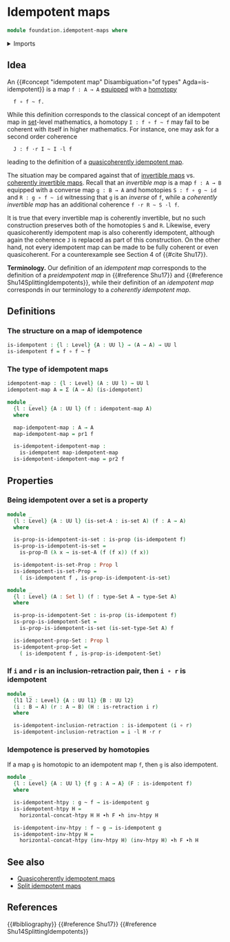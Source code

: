 # Idempotent maps

```agda
module foundation.idempotent-maps where
```

<details><summary>Imports</summary>

```agda
open import foundation.dependent-pair-types
open import foundation.homotopy-algebra
open import foundation.universe-levels
open import foundation.whiskering-homotopies-composition

open import foundation-core.function-types
open import foundation-core.homotopies
open import foundation-core.propositions
open import foundation-core.retractions
open import foundation-core.sets
```

</details>

## Idea

An {{#concept "idempotent map" Disambiguation="of types" Agda=is-idempotent}} is
a map `f : A → A` [equipped](foundation.structure.md) with a
[homotopy](foundation-core.homotopies.md)

```text
  f ∘ f ~ f.
```

While this definition corresponds to the classical concept of an idempotent map
in [set](foundation-core.sets.md)-level mathematics, a homotopy `I : f ∘ f ~ f`
may fail to be coherent with itself in higher mathematics. For instance, one may
ask for a second order coherence

```text
  J : f ·r I ~ I ·l f
```

leading to the definition of a
[quasicoherently idempotent map](foundation.quasicoherently-idempotent-maps.md).

The situation may be compared against that of
[invertible maps](foundation-core.invertible-maps.md) vs.
[coherently invertible maps](foundation-core.coherently-invertible-maps.md).
Recall that an _invertible map_ is a map `f : A → B` equipped with a converse
map `g : B → A` and homotopies `S : f ∘ g ~ id` and `R : g ∘ f ~ id` witnessing
that `g` is an _inverse_ of `f`, while a _coherently invertible map_ has an
additional coherence `f ·r R ~ S ·l f`.

It is true that every invertible map is coherently invertible, but no such
construction preserves both of the homotopies `S` and `R`. Likewise, every
quasicoherently idempotent map is also coherently idempotent, although again the
coherence `J` is replaced as part of this construction. On the other hand, not
every idempotent map can be made to be fully coherent or even quasicoherent. For
a counterexample see Section 4 of {{#cite Shu17}}.

**Terminology.** Our definition of an _idempotent map_ corresponds to the
definition of a _preidempotent map_ in {{#reference Shu17}} and
{{#reference Shu14SplittingIdempotents}}, while their definition of an
_idempotent map_ corresponds in our terminology to a _coherently idempotent
map_.

## Definitions

### The structure on a map of idempotence

```agda
is-idempotent : {l : Level} {A : UU l} → (A → A) → UU l
is-idempotent f = f ∘ f ~ f
```

### The type of idempotent maps

```agda
idempotent-map : {l : Level} (A : UU l) → UU l
idempotent-map A = Σ (A → A) (is-idempotent)

module _
  {l : Level} {A : UU l} (f : idempotent-map A)
  where

  map-idempotent-map : A → A
  map-idempotent-map = pr1 f

  is-idempotent-idempotent-map :
    is-idempotent map-idempotent-map
  is-idempotent-idempotent-map = pr2 f
```

## Properties

### Being idempotent over a set is a property

```agda
module _
  {l : Level} {A : UU l} (is-set-A : is-set A) (f : A → A)
  where

  is-prop-is-idempotent-is-set : is-prop (is-idempotent f)
  is-prop-is-idempotent-is-set =
    is-prop-Π (λ x → is-set-A (f (f x)) (f x))

  is-idempotent-is-set-Prop : Prop l
  is-idempotent-is-set-Prop =
    ( is-idempotent f , is-prop-is-idempotent-is-set)

module _
  {l : Level} (A : Set l) (f : type-Set A → type-Set A)
  where

  is-prop-is-idempotent-Set : is-prop (is-idempotent f)
  is-prop-is-idempotent-Set =
    is-prop-is-idempotent-is-set (is-set-type-Set A) f

  is-idempotent-prop-Set : Prop l
  is-idempotent-prop-Set =
    ( is-idempotent f , is-prop-is-idempotent-Set)
```

### If `i` and `r` is an inclusion-retraction pair, then `i ∘ r` is idempotent

```agda
module _
  {l1 l2 : Level} {A : UU l1} {B : UU l2}
  (i : B → A) (r : A → B) (H : is-retraction i r)
  where

  is-idempotent-inclusion-retraction : is-idempotent (i ∘ r)
  is-idempotent-inclusion-retraction = i ·l H ·r r
```

### Idempotence is preserved by homotopies

If a map `g` is homotopic to an idempotent map `f`, then `g` is also idempotent.

```agda
module _
  {l : Level} {A : UU l} {f g : A → A} (F : is-idempotent f)
  where

  is-idempotent-htpy : g ~ f → is-idempotent g
  is-idempotent-htpy H =
    horizontal-concat-htpy H H ∙h F ∙h inv-htpy H

  is-idempotent-inv-htpy : f ~ g → is-idempotent g
  is-idempotent-inv-htpy H =
    horizontal-concat-htpy (inv-htpy H) (inv-htpy H) ∙h F ∙h H
```

## See also

- [Quasicoherently idempotent maps](foundation.quasicoherently-idempotent-maps.md)
- [Split idempotent maps](foundation.split-idempotent-maps.md)

## References

{{#bibliography}} {{#reference Shu17}} {{#reference Shu14SplittingIdempotents}}
